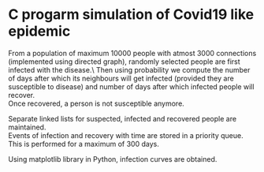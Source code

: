 # C progarm simulation of Covid19 like epidemic 

From a population of maximum 10000 people with atmost 3000 connections (implemented using directed graph), randomly selected people are first infected with the disease.\ 
Then using probability we compute the number of days after which its neighbours will get infected (provided they are susceptible to disease) and number of days after which infected people will recover.\
Once recovered, a person is not susceptible anymore.

Separate linked lists for suspected, infected and recovered people are maintained.\
Events of infection and recovery with time are stored in a priority queue.\
This is performed for a maximum of 300 days. 

Using matplotlib library in Python, infection curves are obtained.
